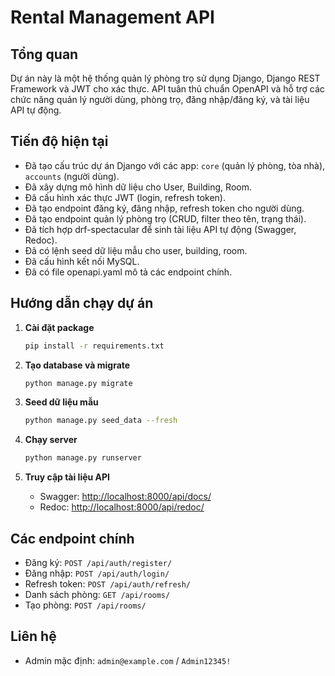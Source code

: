 # Rental Management API

## Tổng quan

Dự án này là một hệ thống quản lý phòng trọ sử dụng Django, Django REST Framework và JWT cho xác thực. API tuân thủ chuẩn OpenAPI và hỗ trợ các chức năng quản lý người dùng, phòng trọ, đăng nhập/đăng ký, và tài liệu API tự động.

## Tiến độ hiện tại

- Đã tạo cấu trúc dự án Django với các app: `core` (quản lý phòng, tòa nhà), `accounts` (người dùng).
- Đã xây dựng mô hình dữ liệu cho User, Building, Room.
- Đã cấu hình xác thực JWT (login, refresh token).
- Đã tạo endpoint đăng ký, đăng nhập, refresh token cho người dùng.
- Đã tạo endpoint quản lý phòng trọ (CRUD, filter theo tên, trạng thái).
- Đã tích hợp drf-spectacular để sinh tài liệu API tự động (Swagger, Redoc).
- Đã có lệnh seed dữ liệu mẫu cho user, building, room.
- Đã cấu hình kết nối MySQL.
- Đã có file openapi.yaml mô tả các endpoint chính.

## Hướng dẫn chạy dự án

1. **Cài đặt package**
    ```sh
    pip install -r requirements.txt
    ```

2. **Tạo database và migrate**
    ```sh
    python manage.py migrate
    ```

3. **Seed dữ liệu mẫu**
    ```sh
    python manage.py seed_data --fresh
    ```

4. **Chạy server**
    ```sh
    python manage.py runserver
    ```

5. **Truy cập tài liệu API**
    - Swagger: [http://localhost:8000/api/docs/](http://localhost:8000/api/docs/)
    - Redoc: [http://localhost:8000/api/redoc/](http://localhost:8000/api/redoc/)

## Các endpoint chính

- Đăng ký: `POST /api/auth/register/`
- Đăng nhập: `POST /api/auth/login/`
- Refresh token: `POST /api/auth/refresh/`
- Danh sách phòng: `GET /api/rooms/`
- Tạo phòng: `POST /api/rooms/`

## Liên hệ

- Admin mặc định: `admin@example.com` / `Admin12345!`